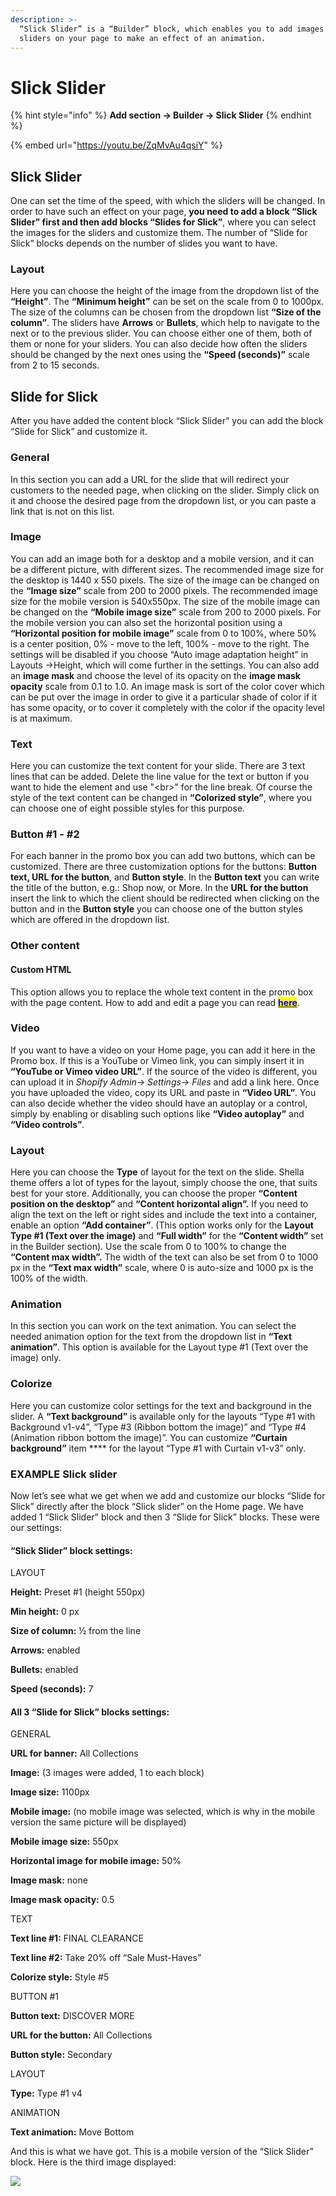 ```yaml
---
description: >-
  “Slick Slider” is a “Builder” block, which enables you to add images as
  sliders on your page to make an effect of an animation.
---
```


# Slick Slider

{% hint style="info" %}
**Add section -> Builder -> Slick Slider**
{% endhint %}

{% embed url="https://youtu.be/ZqMvAu4qsiY" %}

## Slick Slider

&#x20;One can set the time of the speed, with which the sliders will be changed. In order to have such an effect on your page, **you need to add a block “Slick Slider” first and then add blocks “Slides for Slick”**, where you can select the images for the sliders and customize them. The number of “Slide for Slick” blocks depends on the number of slides you want to have.

### Layout

&#x20;Here you can choose the height of the image from the dropdown list of the **“Height”**. The **“Minimum height”** can be set on the scale from 0 to 1000px. The size of the columns can be chosen from the dropdown list **“Size of the column”**. The sliders have **Arrows** or **Bullets**, which help to navigate to the next or to the previous slider. You can choose either one of them, both of them or none for your sliders. You can also decide how often the sliders should be changed by the next ones using the **“Speed (seconds)”** scale from 2 to 15 seconds.

## Slide for Slick <a href="#slick-slide" id="slick-slide"></a>

&#x20;After you have added the content block “Slick Slider” you can add the block “Slide for Slick” and customize it.

### General

&#x20;In this section you can add a URL for the slide that will redirect your customers to the needed page, when clicking on the slider. Simply click on it and choose the desired page from the dropdown list, or you can paste a link that is not on this list.

### Image

&#x20;You can add an image both for a desktop and a mobile version, and it can be a different picture, with different sizes. The recommended image size for the desktop is 1440 x 550 pixels. The size of the image can be changed on the **“Image size”** scale from 200 to 2000 pixels. The recommended image size for the mobile version is 540x550px. The size of the mobile image can be changed on the **“Mobile image size”** scale from 200 to 2000 pixels. For the mobile version you can also set the horizontal position using a **“Horizontal position for mobile image”** scale from 0 to 100%, where 50% is a center position, 0% - move to the left, 100% - move to the right. The settings will be disabled if you choose “Auto image adaptation height” in Layouts ->Height, which will come further in the settings. You can also add an **image mask** and choose the level of its opacity on the **image mask opacity** scale from 0.1 to 1.0. An image mask is sort of the color cover which can be put over the image in order to give it a particular shade of color if it has some opacity, or to cover it completely with the color if the opacity level is at maximum.

### Text

&#x20;Here you can customize the text content for your slide. There are 3 text lines that can be added. Delete the line value for the text or button if you want to hide the element and use "\<br>" for the line break. Of course the style of the text content can be changed in **“Colorized style”**, where you can choose one of eight possible styles for this purpose.

### Button #1 - #2

&#x20;For each banner in the promo box you can add two buttons, which can be customized. There are three customization options for the buttons: **Button text, URL for the button**, and **Button style**. In the **Button text** you can write the title of the button, e.g.: Shop now, or More. In the **URL for the button** insert the link to which the client should be redirected when clicking on the button and in the **Button style** you can choose one of the button styles which are offered in the dropdown list.

### Other content

#### Custom HTML

&#x20;This option allows you to replace the whole text content in the promo box with the page content. How to add and edit a page you can read [<mark style="color:blue;">**here**</mark>](https://mpithemes.gitbook.io/shella-shopify-theme/get-started/how-to-add-and-edit-a-page).

### Video

&#x20;If you want to have a video on your Home page, you can add it here in the Promo box. If this is a YouTube or Vimeo link, you can simply insert it in **“YouTube or Vimeo video URL”**. If the source of the video is different, you can upload it in _Shopify Admin-> Settings-> Files_ and add a link here. Once you have uploaded the video, copy its URL and paste in **“Video URL”**. You can also decide whether the video should have an autoplay or a control, simply by enabling or disabling such options like **“Video autoplay”** and **“Video controls”**_._

### Layout

&#x20; Here you can choose the **Type** of layout for the text on the slide. Shella theme offers a lot of types for the layout, simply choose the one, that suits best for your store. Additionally, you can choose the proper **“Content position on the desktop”** and **“Content horizontal align”.** If you need to align the text on the left or right sides and include the text into a container, enable an option **“Add container”**. (This option works only for the **Layout Type #1 (Text over the image)** and **“Full width”** for the **“Content width”** set in the Builder section). Use the scale from 0 to 100% to change the **“Content max width”.** The width of the text can also be set from 0 to 1000 px in the **“Text max width”** scale, where 0 is auto-size and 1000 px is the 100% of the width.

### Animation

&#x20;In this section you can work on the text animation. You can select the needed animation option for the text from the dropdown list in **“Text animation”**. This option is available for the Layout type #1 (Text over the image) only.

### Colorize

&#x20;Here you can customize color settings for the text and background in the slider. A **“Text background”** is available only for the layouts “Type #1 with Background v1-v4”, “Type #3 (Ribbon bottom the image)” and “Type #4 (Animation ribbon bottom the image)”. You can customize **“Curtain background”** item **** for the layout “Type #1 with Curtain v1-v3” only.

### EXAMPLE Slick slider

&#x20; Now let’s see what we get when we add and customize our blocks “Slide for Slick” directly after the block “Slick slider” on the Home page. We have added 1 “Slick Slider” block and then 3 “Slide for Slick” blocks. These were our settings:

#### “Slick Slider” block settings:

LAYOUT

**Height:** Preset #1 (height 550px)

**Min height:** 0 px

**Size of column:** ½ from the line

**Arrows:** enabled

**Bullets:** enabled

**Speed (seconds):** 7

#### All 3 “Slide for Slick” blocks settings:

GENERAL

**URL for banner:** All Collections

**Image:** (3 images were added, 1 to each block)

**Image size:** 1100px

**Mobile image:** (no mobile image was selected, which is why in the mobile version the same picture will be displayed)

**Mobile image size:** 550px

**Horizontal image for mobile image:** 50%

**Image mask:** none

**Image mask opacity:** 0.5

TEXT

**Text line #1:** FINAL CLEARANCE

**Text line #2:** Take 20% off “Sale Must-Haves”

**Colorize style:** Style #5

BUTTON #1

**Button text:** DISCOVER MORE

**URL for the button:** All Collections

**Button style:** Secondary

LAYOUT

**Type:** Type #1 v4

ANIMATION

**Text animation:** Move Bottom

&#x20;And this is what we have got. This is a mobile version of the “Slick Slider” block. Here is the third image displayed:&#x20;

![](<../../.gitbook/assets/Screenshot\_28 (4).png>)
